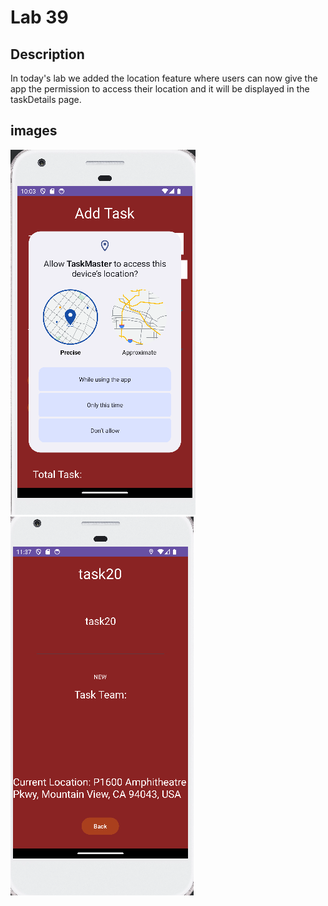 # Lab 39

## Description

In today's lab we added the location feature where users can now give the app the permission to access their location and it will be displayed in the taskDetails page.

## images

![LocationPermissionMessage](/screenshots/LocationPermissionMessage.png)
![LocationInDetails](/screenshots/LocationInDetails.png)


